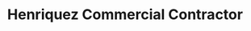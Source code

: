 ---
title: "Henriquez Commercial Contractor"
url: /austin/henriquez-commercial-contractor/
shop: Allgemein
---